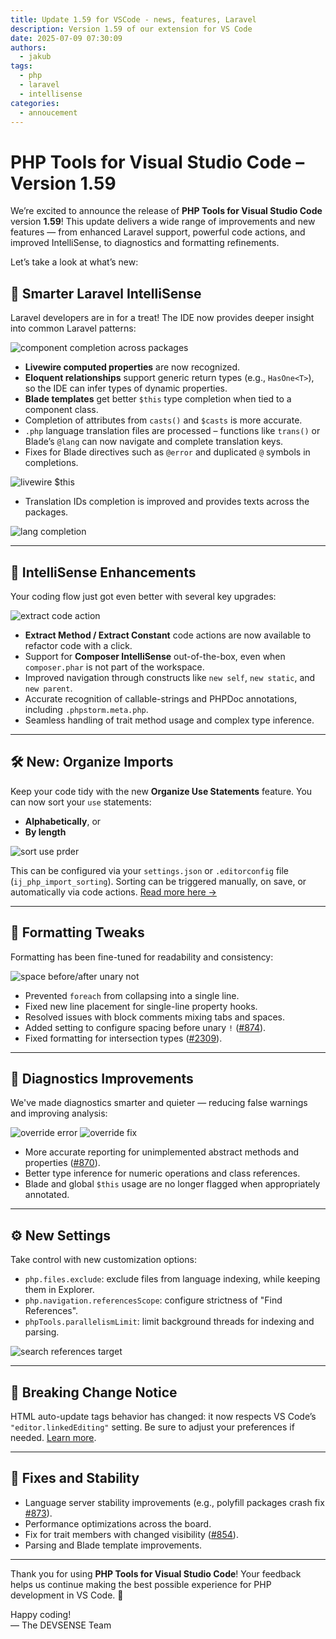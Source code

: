 ```yaml
---
title: Update 1.59 for VSCode - news, features, Laravel
description: Version 1.59 of our extension for VS Code
date: 2025-07-09 07:30:09
authors:
  - jakub
tags:
  - php
  - laravel
  - intellisense
categories:
  - annoucement
---
```


# PHP Tools for Visual Studio Code – Version 1.59

We’re excited to announce the release of **PHP Tools for Visual Studio Code** version **1.59**! This update delivers a wide range of improvements and new features — from enhanced Laravel support, powerful code actions, and improved IntelliSense, to diagnostics and formatting refinements.

Let’s take a look at what’s new:

<!-- more -->

## 🧠 Smarter Laravel IntelliSense

Laravel developers are in for a treat! The IDE now provides deeper insight into common Laravel patterns:

![component completion across packages](imgs/update-1.59-vscode/image.png)

- **Livewire computed properties** are now recognized.
- **Eloquent relationships** support generic return types (e.g., `HasOne<T>`), so the IDE can infer types of dynamic properties.
- **Blade templates** get better `$this` type completion when tied to a component class.
- Completion of attributes from `casts()` and `$casts` is more accurate.
- `.php` language translation files are processed – functions like `trans()` or Blade’s `@lang` can now navigate and complete translation keys.
- Fixes for Blade directives such as `@error` and duplicated `@` symbols in completions.

![livewire $this](imgs/update-1.59-vscode/image-7.png)

- Translation IDs completion is improved and provides texts across the packages. 

![lang completion](imgs/update-1.59-vscode/image-8.png)

---

## 🧠 IntelliSense Enhancements

Your coding flow just got even better with several key upgrades:

![extract code action](imgs/update-1.59-vscode/image-1.png)

- **Extract Method / Extract Constant** code actions are now available to refactor code with a click.
- Support for **Composer IntelliSense** out-of-the-box, even when `composer.phar` is not part of the workspace.
- Improved navigation through constructs like `new self`, `new static`, and `new parent`.
- Accurate recognition of callable-strings and PHPDoc annotations, including `.phpstorm.meta.php`.
- Seamless handling of trait method usage and complex type inference.

---

## 🛠️ New: Organize Imports

Keep your code tidy with the new **Organize Use Statements** feature. You can now sort your `use` statements:

- **Alphabetically**, or
- **By length**

![sort use prder](imgs/update-1.59-vscode/image-2.png)

This can be configured via your `settings.json` or `.editorconfig` file (`ij_php_import_sorting`). Sorting can be triggered manually, on save, or automatically via code actions. [Read more here →](https://docs.devsense.com/vscode/code%20actions/organize-uses/)

---

## 🔧 Formatting Tweaks

Formatting has been fine-tuned for readability and consistency:

![space before/after unary not](imgs/update-1.59-vscode/image-3.png)

- Prevented `foreach` from collapsing into a single line.
- Fixed new line placement for single-line property hooks.
- Resolved issues with block comments mixing tabs and spaces.
- Added setting to configure spacing before unary `!` ([#874](https://github.com/DEVSENSE/phptools-docs/issues/874)).
- Fixed formatting for intersection types ([#2309](https://community.devsense.com/d/2309)).

---

## 🧪 Diagnostics Improvements

We've made diagnostics smarter and quieter — reducing false warnings and improving analysis:

![override error](imgs/update-1.59-vscode/image-4.png)
![override fix](imgs/update-1.59-vscode/image-5.png)

- More accurate reporting for unimplemented abstract methods and properties ([#870](https://github.com/DEVSENSE/phptools-docs/issues/870)).
- Better type inference for numeric operations and class references.
- Blade and global `$this` usage are no longer flagged when appropriately annotated.

---

## ⚙️ New Settings

Take control with new customization options:

- `php.files.exclude`: exclude files from language indexing, while keeping them in Explorer.
- `php.navigation.referencesScope`: configure strictness of "Find References".
- `phpTools.parallelismLimit`: limit background threads for indexing and parsing.

![search references target](imgs/update-1.59-vscode/image-6.png)

---

## 🚨 Breaking Change Notice

HTML auto-update tags behavior has changed: it now respects VS Code’s `"editor.linkedEditing"` setting. Be sure to adjust your preferences if needed. [Learn more](https://code.visualstudio.com/docs/languages/html#_auto-update-tags).

---

## 🐛 Fixes and Stability

- Language server stability improvements (e.g., polyfill packages crash fix [#873](https://github.com/DEVSENSE/phptools-docs/issues/873)).
- Performance optimizations across the board.
- Fix for trait members with changed visibility ([#854](https://github.com/DEVSENSE/phptools-docs/issues/854)).
- Parsing and Blade template improvements.

---

Thank you for using **PHP Tools for Visual Studio Code**! Your feedback helps us continue making the best possible experience for PHP development in VS Code. 🚀

Happy coding!  
— The DEVSENSE Team
